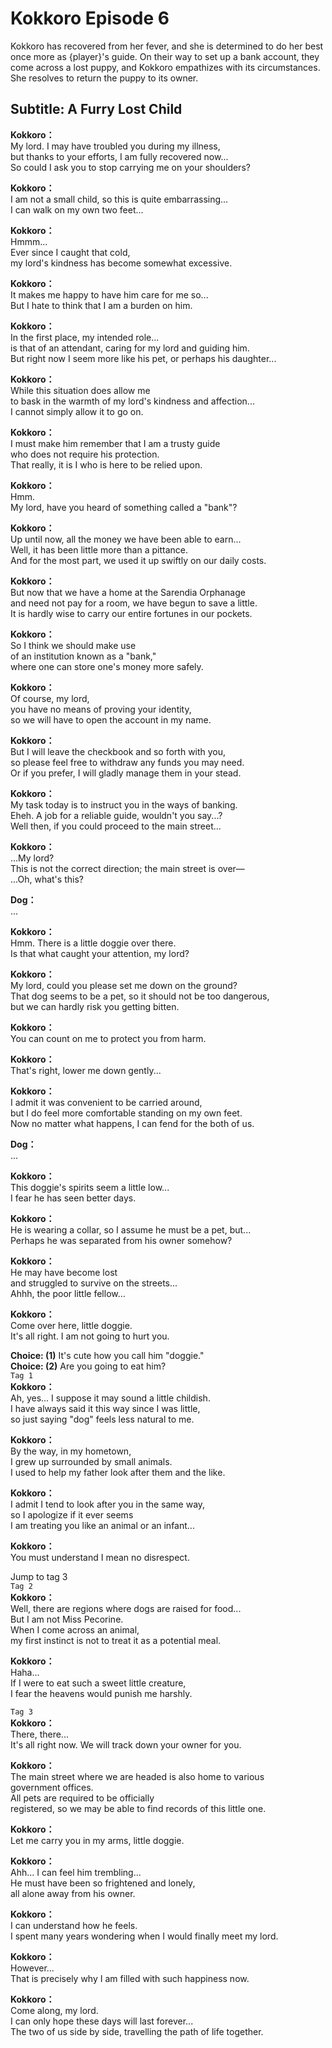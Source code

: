 # Kokkoro Episode 6
Kokkoro has recovered from her fever, and she is determined to do her best once more as {player}'s guide. On their way to set up a bank account, they come across a lost puppy, and Kokkoro empathizes with its circumstances. She resolves to return the puppy to its owner.
  
## Subtitle: A Furry Lost Child
  
**Kokkoro：**  
My lord. I may have troubled you during my illness,  
but thanks to your efforts, I am fully recovered now...  
So could I ask you to stop carrying me on your shoulders?  
  
**Kokkoro：**  
I am not a small child, so this is quite embarrassing...  
I can walk on my own two feet...  
  
**Kokkoro：**  
Hmmm...  
Ever since I caught that cold,  
my lord's kindness has become somewhat excessive.  
  
**Kokkoro：**  
It makes me happy to have him care for me so...  
But I hate to think that I am a burden on him.  
  
**Kokkoro：**  
In the first place, my intended role...  
is that of an attendant, caring for my lord and guiding him.  
But right now I seem more like his pet, or perhaps his daughter...  
  
**Kokkoro：**  
While this situation does allow me  
to bask in the warmth of my lord's kindness and affection...  
I cannot simply allow it to go on.  
  
**Kokkoro：**  
I must make him remember that I am a trusty guide  
who does not require his protection.  
That really, it is I who is here to be relied upon.  
  
**Kokkoro：**  
Hmm.  
My lord, have you heard of something called a \"bank\"?  
  
**Kokkoro：**  
Up until now, all the money we have been able to earn...  
Well, it has been little more than a pittance.  
And for the most part, we used it up swiftly on our daily costs.  
  
**Kokkoro：**  
But now that we have a home at the Sarendia Orphanage  
and need not pay for a room, we have begun to save a little.  
It is hardly wise to carry our entire fortunes in our pockets.  
  
**Kokkoro：**  
So I think we should make use  
of an institution known as a \"bank,\"  
where one can store one's money more safely.  
  
**Kokkoro：**  
Of course, my lord,  
you have no means of proving your identity,  
so we will have to open the account in my name.  
  
**Kokkoro：**  
But I will leave the checkbook and so forth with you,  
so please feel free to withdraw any funds you may need.  
Or if you prefer, I will gladly manage them in your stead.  
  
**Kokkoro：**  
My task today is to instruct you in the ways of banking.  
Eheh. A job for a reliable guide, wouldn't you say...?  
Well then, if you could proceed to the main street...  
  
**Kokkoro：**  
...My lord?  
This is not the correct direction; the main street is over—  
...Oh, what's this?  
  
**Dog：**  
...  
  
**Kokkoro：**  
Hmm. There is a little doggie over there.  
Is that what caught your attention, my lord?  
  
**Kokkoro：**  
My lord, could you please set me down on the ground?  
That dog seems to be a pet, so it should not be too dangerous,  
but we can hardly risk you getting bitten.  
  
**Kokkoro：**  
You can count on me to protect you from harm.  
  
**Kokkoro：**  
That's right, lower me down gently...  
  
**Kokkoro：**  
I admit it was convenient to be carried around,  
but I do feel more comfortable standing on my own feet.  
Now no matter what happens, I can fend for the both of us.  
  
**Dog：**  
...  
  
**Kokkoro：**  
This doggie's spirits seem a little low...  
I fear he has seen better days.  
  
**Kokkoro：**  
He is wearing a collar, so I assume he must be a pet, but...  
Perhaps he was separated from his owner somehow?  
  
**Kokkoro：**  
He may have become lost  
and struggled to survive on the streets...  
Ahhh, the poor little fellow...  
  
**Kokkoro：**  
Come over here, little doggie.  
It's all right. I am not going to hurt you.  
  
**Choice: (1)**  It's cute how you call him \"doggie.\"  
**Choice: (2)**  Are you going to eat him?  
`Tag 1`  
**Kokkoro：**  
Ah, yes... I suppose it may sound a little childish.  
I have always said it this way since I was little,  
so just saying \"dog\" feels less natural to me.  
  
**Kokkoro：**  
By the way, in my hometown,  
I grew up surrounded by small animals.  
I used to help my father look after them and the like.  
  
**Kokkoro：**  
I admit I tend to look after you in the same way,  
so I apologize if it ever seems  
I am treating you like an animal or an infant...  
  
**Kokkoro：**  
You must understand I mean no disrespect.  
  
Jump to tag 3  
`Tag 2`  
**Kokkoro：**  
Well, there are regions where dogs are raised for food...  
But I am not Miss Pecorine.  
 When I come across an animal,  
my first instinct is not to treat it as a potential meal.  
  
**Kokkoro：**  
Haha...  
If I were to eat such a sweet little creature,  
I fear the heavens would punish me harshly.  
  
`Tag 3`  
**Kokkoro：**  
There, there...  
It's all right now. We will track down your owner for you.  
  
**Kokkoro：**  
The main street where we are headed is also home to various  
government offices.  
 All pets are required to be officially  
registered, so we may be able to find records of this little one.  
  
**Kokkoro：**  
Let me carry you in my arms, little doggie.  
  
**Kokkoro：**  
Ahh... I can feel him trembling...  
He must have been so frightened and lonely,  
all alone away from his owner.  
  
**Kokkoro：**  
I can understand how he feels.  
I spent many years wondering when I would finally meet my lord.  
  
**Kokkoro：**  
However...  
That is precisely why I am filled with such happiness now.  
  
**Kokkoro：**  
Come along, my lord.  
I can only hope these days will last forever...  
The two of us side by side, travelling the path of life together.  
